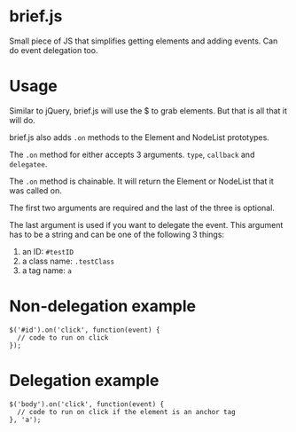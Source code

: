 brief.js
========

Small piece of JS that simplifies getting elements and adding events. Can do event delegation too.

Usage
=====

Similar to jQuery, brief.js will use the $ to grab elements. But that is all that it will do.

brief.js also adds ```.on``` methods to the Element and NodeList prototypes.

The ```.on``` method for either accepts 3 arguments. ```type```, ```callback``` and ```delegatee```.

The ```.on``` method is chainable. It will return the Element or NodeList that it was called on.

The first two arguments are required and the last of the three is optional.

The last argument is used if you want to delegate the event. This argument has to be a string and can be one of the following 3 things:

1) an ID: ```#testID```
2) a class name: ```.testClass```
3) a tag name: ```a```

Non-delegation example
======================

```
$('#id').on('click', function(event) {
  // code to run on click
});
```

Delegation example
==================

```
$('body').on('click', function(event) {
  // code to run on click if the element is an anchor tag
}, 'a');
```